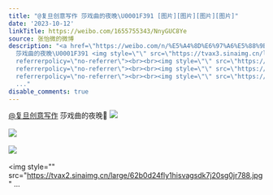 ```yaml
---
title: "@复旦创意写作 莎戏曲的夜晚\U0001F391 [图片][图片][图片][图片]"
date: '2023-10-12'
linkTitle: https://weibo.com/1655755343/NnyGUC8Ye
source: 张怡微的微博
description: "<a href=\"https://weibo.com/n/%E5%A4%8D%E6%97%A6%E5%88%9B%E6%84%8F%E5%86%99%E4%BD%9C\">@复旦创意写作</a>
  莎戏曲的夜晚\U0001F391 <img style=\"\" src=\"https://tvax3.sinaimg.cn/large/62b0d24fly1hisuyoxpg5j20u0140gt9.jpg\"
  referrerpolicy=\"no-referrer\"><br><br><img style=\"\" src=\"https://tvax1.sinaimg.cn/large/62b0d24fly1hisuyl5ipgj20u0190tcs.jpg\"
  referrerpolicy=\"no-referrer\"><br><br><img style=\"\" src=\"https://tvax4.sinaimg.cn/large/62b0d24fly1hisuykxc06j21920u0jys.jpg\"
  referrerpolicy=\"no-referrer\"><br><br><img style=\"\" src=\"https://tvax2.sinaimg.cn/large/62b0d24fly1hisvagsdk7j20sg0jr788.jpg\"
  ..."
disable_comments: true
---
```

<a href="https://weibo.com/n/%E5%A4%8D%E6%97%A6%E5%88%9B%E6%84%8F%E5%86%99%E4%BD%9C">@复旦创意写作</a> 莎戏曲的夜晚🎑 <img style="" src="https://tvax3.sinaimg.cn/large/62b0d24fly1hisuyoxpg5j20u0140gt9.jpg" referrerpolicy="no-referrer"><br><br><img style="" src="https://tvax1.sinaimg.cn/large/62b0d24fly1hisuyl5ipgj20u0190tcs.jpg" referrerpolicy="no-referrer"><br><br><img style="" src="https://tvax4.sinaimg.cn/large/62b0d24fly1hisuykxc06j21920u0jys.jpg" referrerpolicy="no-referrer"><br><br><img style="" src="https://tvax2.sinaimg.cn/large/62b0d24fly1hisvagsdk7j20sg0jr788.jpg" ...